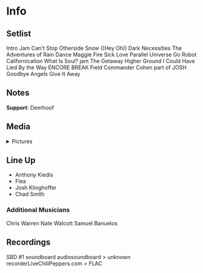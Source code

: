 # Info

## Setlist

Intro Jam
Can't Stop
Otherside
Snow ((Hey Oh))
Dark Necessities
The Adventures of Rain Dance Maggie
Fire
Sick Love
Parallel Universe
Go Robot
Californication
What Is Soul? jam
The Getaway
Higher Ground
I Could Have Lied
By the Way
ENCORE BREAK
Field Commander Cohen part of JOSH
Goodbye Angels
Give It Away

## Notes

**Support**: Deerhoof

## Media 

<details>
  <summary>Pictures</summary>
  <!--<img alt="Setlist" title="Setlist" src="_.jpg" height="200" />
  <img alt="Clipping" title="Clipping" src="_.jpg" height="200" />
  <img alt="Flyer" title="Flyer" src="_.jpg" height="200" />-->
</details>

## Line Up

* Anthony Kiedis
* Flea
* Josh Klinghoffer
* Chad Smith

### Additional Musicians

Chris Warren  Nate Walcott  Samuel Banuelos

## Recordings

SBD #1
soundboard audiosoundboard > unknown recorderLiveChiliPeppers.com > FLAC